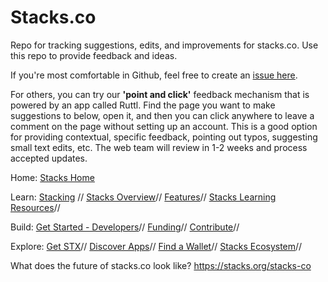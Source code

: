 # Stacks.co
Repo for tracking suggestions, edits, and improvements for stacks.co. Use this repo to provide feedback and ideas.

If you're most comfortable in Github, feel free to create an [issue here](https://github.com/stacksgov/stacks-co/issues). 

For others, you can try our **'point and click'** feedback mechanism that is powered by an app called Ruttl. Find the page you want to make suggestions to below, open it, and then you can click anywhere to leave a comment on the page without setting up an account. This is a good option for providing contextual, specific feedback, pointing out typos, suggesting small text edits, etc. The web team will review in 1-2 weeks and process accepted updates.

Home: [Stacks Home](https://app.ruttl.com/share/MagKDDxPdcvz7bah0LQI?page=6w1M6xWzijOpS5GRR1x3)

Learn:
[Stacking](https://app.ruttl.com/share/MagKDDxPdcvz7bah0LQI?page=iKTokaLFdurWuuEBBul8) //
[Stacks Overview](https://app.ruttl.com/share/MagKDDxPdcvz7bah0LQI?page=olpPIDdeJNWbpXKOylYE)//
[Features](https://app.ruttl.com/share/MagKDDxPdcvz7bah0LQI?page=fPjzdmeYuAthnmSOTx6S)//
[Stacks Learning Resources](https://app.ruttl.com/share/MagKDDxPdcvz7bah0LQI?page=zDSW2m3CalHHNfly3i06)//

Build: 
[Get Started - Developers](https://app.ruttl.com/share/MagKDDxPdcvz7bah0LQI?page=8e6ZmpwbT2kDaXMHaS1A)//
[Funding](https://app.ruttl.com/share/MagKDDxPdcvz7bah0LQI?page=eyo221C1fALO1BvGUYSI)//
[Contribute](https://app.ruttl.com/share/MagKDDxPdcvz7bah0LQI?page=sHDLRlw3AQOV7XiKsCGq)//

Explore:
[Get STX](https://app.ruttl.com/share/MagKDDxPdcvz7bah0LQI?page=pK3R4dEGbJVA1HAqVLqr)//
[Discover Apps](https://app.ruttl.com/share/MagKDDxPdcvz7bah0LQI?page=omMmdzqdMC3ezdIqPKGg)//
[Find a Wallet](https://app.ruttl.com/share/MagKDDxPdcvz7bah0LQI?page=BjF530sjBDxJWojGa5FL)//
[Stacks Ecosystem](https://app.ruttl.com/share/MagKDDxPdcvz7bah0LQI?page=G3JgUpuZz6nPfIea8Nls)//


What does the future of stacks.co look like? https://stacks.org/stacks-co

